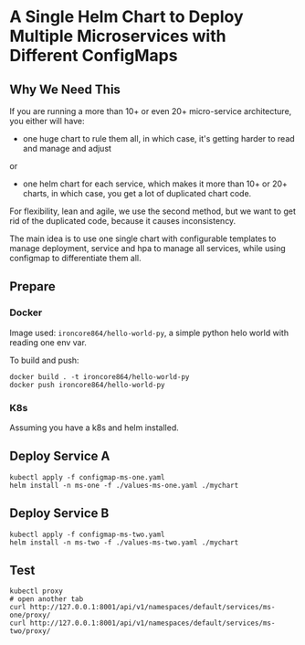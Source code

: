 # A Single Helm Chart to Deploy Multiple Microservices with Different ConfigMaps

## Why We Need This

If you are running a more than 10+ or even 20+ micro-service architecture, you either will have:

- one huge chart to rule them all, in which case, it's getting harder to read and manage and adjust

or 

- one helm chart for each service, which makes it more than 10+ or 20+ charts, in which case, you get a lot of duplicated chart code.

For flexibility, lean and agile, we use the second method, but we want to get rid of the duplicated code, because it causes inconsistency.

The main idea is to use one single chart with configurable templates to manage deployment, service and hpa to manage all services, while using configmap to differentiate them all.

## Prepare

### Docker

Image used: `ironcore864/hello-world-py`, a simple python helo world with reading one env var.

To build and push:

```
docker build . -t ironcore864/hello-world-py
docker push ironcore864/hello-world-py
```

### K8s

Assuming you have a k8s and helm installed.

## Deploy Service A

```
kubectl apply -f configmap-ms-one.yaml
helm install -n ms-one -f ./values-ms-one.yaml ./mychart
```

## Deploy Service B

```
kubectl apply -f configmap-ms-two.yaml
helm install -n ms-two -f ./values-ms-two.yaml ./mychart
```

## Test

```
kubectl proxy
# open another tab
curl http://127.0.0.1:8001/api/v1/namespaces/default/services/ms-one/proxy/
curl http://127.0.0.1:8001/api/v1/namespaces/default/services/ms-two/proxy/
```
